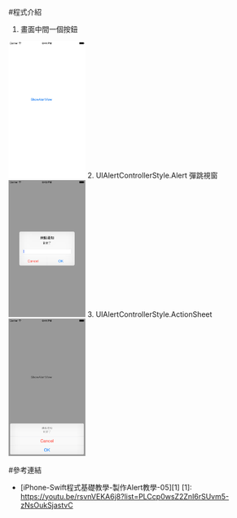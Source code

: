 #程式介紹
1. 畫面中間一個按鈕<br/>
<img src="https://github.com/tabhuang/ShowAlertView/raw/master/1.png" alt="GitHub" title="GitHub,Social Coding" width="30%" height="30%" />
2. UIAlertControllerStyle.Alert  彈跳視窗<br/>
<img src="https://github.com/tabhuang/ShowAlertView/raw/master/2.png" alt="GitHub" title="GitHub,Social Coding" width="30%" height="30%" />
3. UIAlertControllerStyle.ActionSheet <br/>
<img src="https://github.com/tabhuang/ShowAlertView/raw/master/3.png" alt="GitHub" title="GitHub,Social Coding" width="30%" height="30%" />

#參考連結
- [iPhone-Swift程式基礎教學-製作Alert教學-05][1]
[1]: https://youtu.be/rsvnVEKA6j8?list=PLCcp0wsZ2ZnI6rSUvm5-zNsOukSjastvC
